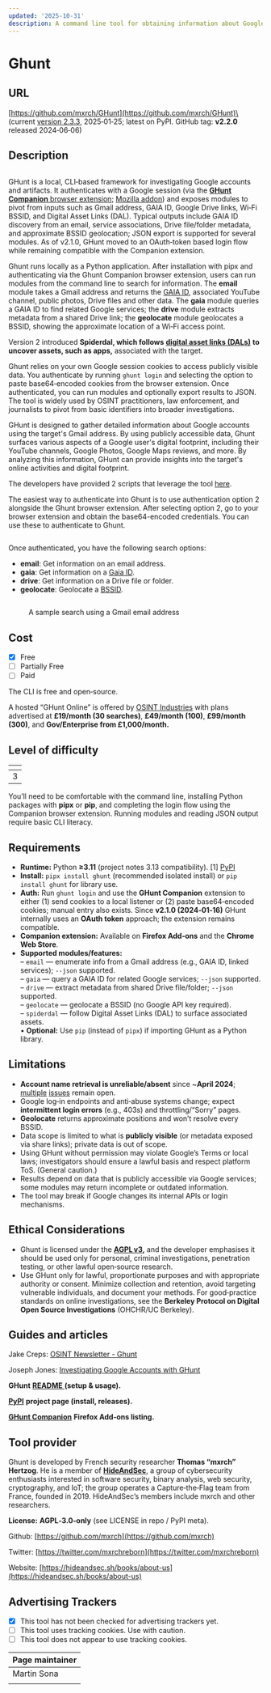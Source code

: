 ```yaml
---
updated: '2025-10-31'
description: A command line tool for obtaining information about Google accounts.
---
```


# Ghunt

## URL

[https://github.com/mxrch/GHunt](https://github.com/mxrch/GHunt)\
(current [version 2.3.3](https://pypi.org/project/ghunt/), 2025‑01‑25; latest on PyPI. GitHub tag: **v2.2.0** released 2024‑06‑06)

## Description

<figure><img src=".gitbook/assets/Screenshot 2024-07-29 at 10.49.53 PM.png" alt=""><figcaption></figcaption></figure>

GHunt is a local, CLI‑based framework for investigating Google accounts and artifacts. It authenticates with a Google session (via the [**GHunt Companion** browser extension](https://github.com/mxrch/ghunt_companion); [Mozilla addon](https://addons.mozilla.org/en-US/firefox/addon/ghunt-companion/)) and exposes modules to pivot from inputs such as Gmail address, GAIA ID, Google Drive links, Wi‑Fi BSSID, and Digital Asset Links (DAL). Typical outputs include GAIA ID discovery from an email, service associations, Drive file/folder metadata, and approximate BSSID geolocation; JSON export is supported for several modules. As of v2.1.0, GHunt moved to an OAuth‑token based login flow while remaining compatible with the Companion extension.

Ghunt runs locally as a Python application. After installation with pipx and authenticating via the Ghunt Companion browser extension, users can run modules from the command line to search for information. The **email** module takes a Gmail address and returns the [GAIA ID](https://developers.google.com/issue-tracker/concepts/access-control), associated YouTube channel, public photos, Drive files and other data. The **gaia** module queries a GAIA ID to find related Google services; the **drive** module extracts metadata from a shared Drive link; the **geolocate** module geolocates a BSSID, showing the approximate location of a Wi‑Fi access point.&#x20;

Version 2 introduced **Spiderdal, which follows** [**digital asset links (DALs)**](https://developers.google.com/digital-asset-links) **to uncover assets, such as apps,** associated with the target.

Ghunt relies on your own Google session cookies to access publicly visible data. You authenticate by running `ghunt login` and selecting the option to paste base64‑encoded cookies from the browser extension. Once authenticated, you can run modules and optionally export results to JSON. The tool is widely used by OSINT practitioners, law enforcement, and journalists to pivot from basic identifiers into broader investigations.

GHunt is designed to gather detailed information about Google accounts using the target's Gmail address. By using publicly accessible data, Ghunt surfaces various aspects of a Google user's digital footprint, including their YouTube channels, Google Photos, Google Maps reviews, and more. By analyzing this information, GHunt can provide insights into the target's online activities and digital footprint.

The developers have provided 2 scripts that leverage the tool [here](https://github.com/mxrch/GHunt/tree/master/examples).

The easiest way to authenticate into Ghunt is to use authentication option 2 alongside the Ghunt browser extension. After selecting option 2, go to your browser extension and obtain the base64-encoded credentials. You can use these to authenticate to Ghunt.

<figure><img src=".gitbook/assets/Screenshot 2024-07-29 at 10.47.52 PM.png" alt=""><figcaption></figcaption></figure>

Once authenticated, you have the following search options:

* **email**: Get information on an email address.
* **gaia**: Get information on a [Gaia ID](https://developers.google.com/issue-tracker/concepts/access-control).
* **drive**: Get information on a Drive file or folder.
* **geolocate**: Geolocate a [BSSID](https://www.gorelo.io/blog/what-is-bssid/).

<figure><img src=".gitbook/assets/Screenshot 2024-08-20 at 12.06.20 PM.png" alt=""><figcaption><p>A sample search using a Gmail email address</p></figcaption></figure>

## Cost

* [x] Free
* [ ] Partially Free
* [ ] Paid

The CLI is free and open‑source.

A hosted “GHunt Online” is offered by [OSINT Industries](https://www.osint.industries/pricing) with plans advertised at **£19/month (30 searches)**, **£49/month (100)**, **£99/month (300)**, and **Gov/Enterprise from £1,000/month.**

## Level of difficulty

<table><thead><tr><th data-type="rating" data-max="5"></th></tr></thead><tbody><tr><td>3</td></tr></tbody></table>

You’ll need to be comfortable with the command line, installing Python packages with **pipx** or **pip**, and completing the login flow using the Companion browser extension. Running modules and reading JSON output require basic CLI literacy.

## Requirements

* **Runtime:** Python **≥3.11** (project notes 3.13 compatibility). \[1] [PyPI](https://pypi.org/project/ghunt/)
* **Install:** `pipx install ghunt` (recommended isolated install) or `pip install ghunt` for library use.
* **Auth:** Run `ghunt login` and use the **GHunt Companion** extension to either (1) send cookies to a local listener or (2) paste base64‑encoded cookies; manual entry also exists. Since **v2.1.0 (2024‑01‑16)** GHunt internally uses an **OAuth token** approach; the extension remains compatible.
* **Companion extension:** Available on **Firefox Add‑ons** and the **Chrome Web Store**.
* **Supported modules/features:**\
  – `email` — enumerate info from a Gmail address (e.g., GAIA ID, linked services); `--json` supported.\
  – `gaia` — query a GAIA ID for related Google services; `--json` supported.\
  – `drive` — extract metadata from shared Drive file/folder; `--json` supported.\
  – `geolocate` — geolocate a BSSID (no Google API key required).\
  – `spiderdal` — follow Digital Asset Links (DAL) to surface associated assets.\
  • **Optional:** Use `pip` (instead of `pipx`) if importing GHunt as a Python library.

## Limitations

* **Account name retrieval is unreliable/absent** since \~**April 2024**; [multiple](https://github.com/mxrch/GHunt/issues/515) [issues](https://github.com/mxrch/GHunt/issues) remain open.
* Google log‑in endpoints and anti‑abuse systems change; expect **intermittent login errors** (e.g., 403s) and throttling/“Sorry” pages.
* **Geolocate** returns approximate positions and won’t resolve every BSSID.
* Data scope is limited to what is **publicly visible** (or metadata exposed via share links); private data is out of scope.
* Using GHunt without permission may violate Google’s Terms or local laws; investigators should ensure a lawful basis and respect platform ToS. (General caution.)
* Results depend on data that is publicly accessible via Google services; some modules may return incomplete or outdated information.
* The tool may break if Google changes its internal APIs or login mechanisms.

## Ethical Considerations

* Ghunt is licensed under the [**AGPL v3**](https://opensource.org/license/agpl-v3)**,** and the developer emphasises it should be used only for personal, criminal investigations, penetration testing, or other lawful open‑source research.
* Use GHunt only for lawful, proportionate purposes and with appropriate authority or consent. Minimize collection and retention, avoid targeting vulnerable individuals, and document your methods. For good‑practice standards on online investigations, see the **Berkeley Protocol on Digital Open Source Investigations** (OHCHR/UC Berkeley).

## Guides and articles

Jake Creps: [OSINT Newsletter - Ghunt](https://osintnewsletter.com/p/ghunt)

Joseph Jones: [Investigating Google Accounts with GHunt](https://web.archive.org/web/20221116232718/https://os2int.com/toolbox/investigating-google-accounts-with-ghunt/)

**GHunt** [**README** ](https://github.com/mxrch/GHunt)**(setup & usage).**&#x20;

[**PyPI**](https://pypi.org/project/ghunt/) **project page (install, releases).**

[**GHunt Companion**](https://addons.mozilla.org/en-US/firefox/addon/ghunt-companion/) **Firefox Add‑ons listing.**&#x20;

## Tool provider

Ghunt is developed by French security researcher **Thomas “mxrch” Hertzog**. He is a member of [**HideAndSec**](https://hideandsec.sh/books/about-us/page/hideandsec), a group of cybersecurity enthusiasts interested in software security, binary analysis, web security, cryptography, and IoT; the group operates a Capture‑the‑Flag team from France, founded in 2019. HideAndSec’s members include mxrch and other researchers.

**License:** **AGPL‑3.0‑only** (see LICENSE in repo / PyPI meta).

Github: [https://github.com/mxrch](https://github.com/mxrch)

Twitter: [https://twitter.com/mxrchreborn](https://twitter.com/mxrchreborn)

Website: [https://hideandsec.sh/books/about-us](https://hideandsec.sh/books/about-us)

## Advertising Trackers

* [x] This tool has not been checked for advertising trackers yet.
* [ ] This tool uses tracking cookies. Use with caution.
* [ ] This tool does not appear to use tracking cookies.

| Page maintainer |
| --------------- |
| Martin Sona     |
|                 |

